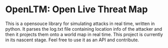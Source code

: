 # OpenLTM: Open Live Threat Map
This is a opensouce library for simulating attacks in real time, written in python. 
It parses the log.txt file containing location info of the attacker and then it projects them onto a world map in real time.
This project is currently in its nascent stage. Feel free to use it as an API and contribute.
